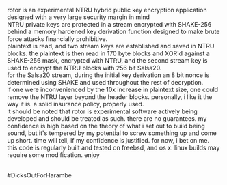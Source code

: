 rotor is an experimental NTRU hybrid public key encryption application designed with a very large security margin in mind<br>
NTRU private keys are protected in a stream encrypted with SHAKE-256 behind a memory hardened key derivation function designed to make brute force attacks financially prohibitive.<br>
plaintext is read, and two stream keys are established and saved in NTRU blocks. the plaintext is then read in 170 byte blocks and XOR'd against a SHAKE-256 mask, encrypted with NTRU, and the second stream key is used to encrypt the NTRU blocks with 256 bit Salsa20.<br>
for the Salsa20 stream, during the initial key derivation an 8 bit nonce is determined using SHAKE and used throughout the rest of decryption.<br>
if one were inconvenienced by the 10x increase in plaintext size, one could remove the NTRU layer beyond the header blocks. personally, i like it the way it is. a solid insurance policy, properly used.<br>
it should be noted that rotor is experimental software actively being developed and should be treated as such. there are no guarantees. my confidence is high based on the theory of what i set out to build being sound, but it's tempered by my potential to screw something up and come up short. time will tell, if my confidence is justified. for now, i bet on me. <br>
this code is regularly built and tested on freebsd, and os x. linux builds may require some modification. enjoy<br><br>


#DicksOutForHarambe